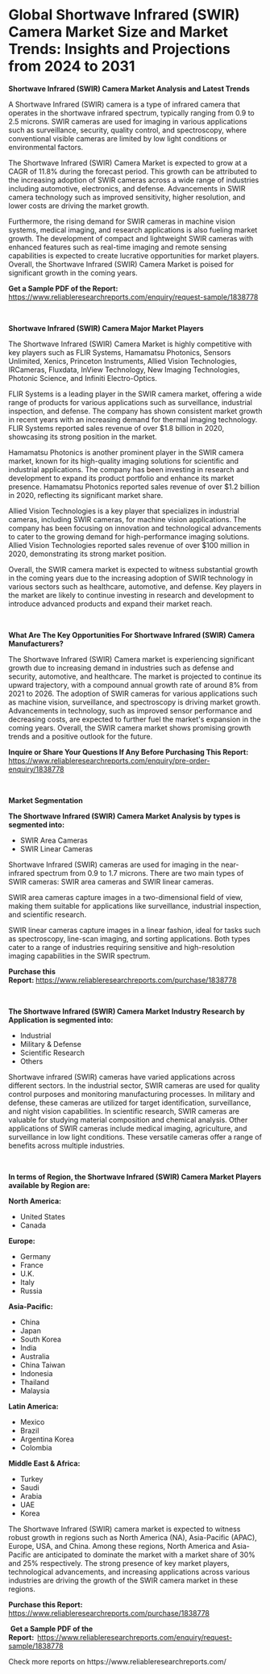 <p><h1>Global Shortwave Infrared (SWIR) Camera Market Size and Market Trends: Insights and Projections from 2024 to 2031</h1></p><p><strong>Shortwave Infrared (SWIR) Camera Market Analysis and Latest Trends</strong></p>
<p><p>A Shortwave Infrared (SWIR) camera is a type of infrared camera that operates in the shortwave infrared spectrum, typically ranging from 0.9 to 2.5 microns. SWIR cameras are used for imaging in various applications such as surveillance, security, quality control, and spectroscopy, where conventional visible cameras are limited by low light conditions or environmental factors.</p><p>The Shortwave Infrared (SWIR) Camera Market is expected to grow at a CAGR of 11.8% during the forecast period. This growth can be attributed to the increasing adoption of SWIR cameras across a wide range of industries including automotive, electronics, and defense. Advancements in SWIR camera technology such as improved sensitivity, higher resolution, and lower costs are driving the market growth.</p><p>Furthermore, the rising demand for SWIR cameras in machine vision systems, medical imaging, and research applications is also fueling market growth. The development of compact and lightweight SWIR cameras with enhanced features such as real-time imaging and remote sensing capabilities is expected to create lucrative opportunities for market players. Overall, the Shortwave Infrared (SWIR) Camera Market is poised for significant growth in the coming years.</p></p>
<p><strong>Get a Sample PDF of the Report:&nbsp;</strong> <a href="https://www.reliableresearchreports.com/enquiry/request-sample/1838778">https://www.reliableresearchreports.com/enquiry/request-sample/1838778</a></p>
<p>&nbsp;</p>
<p><strong>Shortwave Infrared (SWIR) Camera Major Market Players</strong></p>
<p><p>The Shortwave Infrared (SWIR) Camera Market is highly competitive with key players such as FLIR Systems, Hamamatsu Photonics, Sensors Unlimited, Xenics, Princeton Instruments, Allied Vision Technologies, IRCameras, Fluxdata, InView Technology, New Imaging Technologies, Photonic Science, and Infiniti Electro-Optics.</p><p>FLIR Systems is a leading player in the SWIR camera market, offering a wide range of products for various applications such as surveillance, industrial inspection, and defense. The company has shown consistent market growth in recent years with an increasing demand for thermal imaging technology. FLIR Systems reported sales revenue of over $1.8 billion in 2020, showcasing its strong position in the market.</p><p>Hamamatsu Photonics is another prominent player in the SWIR camera market, known for its high-quality imaging solutions for scientific and industrial applications. The company has been investing in research and development to expand its product portfolio and enhance its market presence. Hamamatsu Photonics reported sales revenue of over $1.2 billion in 2020, reflecting its significant market share.</p><p>Allied Vision Technologies is a key player that specializes in industrial cameras, including SWIR cameras, for machine vision applications. The company has been focusing on innovation and technological advancements to cater to the growing demand for high-performance imaging solutions. Allied Vision Technologies reported sales revenue of over $100 million in 2020, demonstrating its strong market position.</p><p>Overall, the SWIR camera market is expected to witness substantial growth in the coming years due to the increasing adoption of SWIR technology in various sectors such as healthcare, automotive, and defense. Key players in the market are likely to continue investing in research and development to introduce advanced products and expand their market reach.</p></p>
<p>&nbsp;</p>
<p><strong>What Are The Key Opportunities For Shortwave Infrared (SWIR) Camera Manufacturers?</strong></p>
<p><p>The Shortwave Infrared (SWIR) Camera market is experiencing significant growth due to increasing demand in industries such as defense and security, automotive, and healthcare. The market is projected to continue its upward trajectory, with a compound annual growth rate of around 8% from 2021 to 2026. The adoption of SWIR cameras for various applications such as machine vision, surveillance, and spectroscopy is driving market growth. Advancements in technology, such as improved sensor performance and decreasing costs, are expected to further fuel the market's expansion in the coming years. Overall, the SWIR camera market shows promising growth trends and a positive outlook for the future.</p></p>
<p><strong>Inquire or Share Your Questions If Any Before Purchasing This Report:</strong> <a href="https://www.reliableresearchreports.com/enquiry/pre-order-enquiry/1838778">https://www.reliableresearchreports.com/enquiry/pre-order-enquiry/1838778</a></p>
<p>&nbsp;</p>
<p><strong>Market Segmentation</strong></p>
<p><strong>The Shortwave Infrared (SWIR) Camera Market Analysis by types is segmented into:</strong></p>
<p><ul><li>SWIR Area Cameras</li><li>SWIR Linear Cameras</li></ul></p>
<p><p>Shortwave Infrared (SWIR) cameras are used for imaging in the near-infrared spectrum from 0.9 to 1.7 microns. There are two main types of SWIR cameras: SWIR area cameras and SWIR linear cameras. </p><p>SWIR area cameras capture images in a two-dimensional field of view, making them suitable for applications like surveillance, industrial inspection, and scientific research. </p><p>SWIR linear cameras capture images in a linear fashion, ideal for tasks such as spectroscopy, line-scan imaging, and sorting applications. Both types cater to a range of industries requiring sensitive and high-resolution imaging capabilities in the SWIR spectrum.</p></p>
<p><strong>Purchase this Report:&nbsp;</strong><a href="https://www.reliableresearchreports.com/purchase/1838778">https://www.reliableresearchreports.com/purchase/1838778</a></p>
<p>&nbsp;</p>
<p><strong>The Shortwave Infrared (SWIR) Camera Market Industry Research by Application is segmented into:</strong></p>
<p><ul><li>Industrial</li><li>Military & Defense</li><li>Scientific Research</li><li>Others</li></ul></p>
<p><p>Shortwave infrared (SWIR) cameras have varied applications across different sectors. In the industrial sector, SWIR cameras are used for quality control purposes and monitoring manufacturing processes. In military and defense, these cameras are utilized for target identification, surveillance, and night vision capabilities. In scientific research, SWIR cameras are valuable for studying material composition and chemical analysis. Other applications of SWIR cameras include medical imaging, agriculture, and surveillance in low light conditions. These versatile cameras offer a range of benefits across multiple industries.</p></p>
<p>&nbsp;</p>
<p><strong>In terms of Region, the Shortwave Infrared (SWIR) Camera Market Players available by Region are:</strong></p>
<p>
    <p> <strong> North America: </strong>
        <ul>
            <li>United States</li>
            <li>Canada</li>
        </ul>
        </p> 
    <p> <strong> Europe: </strong>
        <ul>
            <li>Germany</li>
            <li>France</li>
            <li>U.K.</li>
            <li>Italy</li>
            <li>Russia</li>
        </ul>
        </p> 
    <p> <strong> Asia-Pacific: </strong>
        <ul>
            <li>China</li>
            <li>Japan</li>
            <li>South Korea</li>
            <li>India</li>
            <li>Australia</li>
            <li>China Taiwan</li>
            <li>Indonesia</li>
            <li>Thailand</li>
            <li>Malaysia</li>
        </ul>
        </p> 
    <p> <strong> Latin America: </strong>
        <ul>
            <li>Mexico</li>
            <li>Brazil</li>
            <li>Argentina Korea</li>
            <li>Colombia</li>
        </ul>
        </p> 
    <p> <strong> Middle East & Africa: </strong>
        <ul>
            <li>Turkey</li>
            <li>Saudi</li>
            <li>Arabia</li>
            <li>UAE</li>
            <li>Korea</li>
        </ul>
    </p>
    </p>
<p><p>The Shortwave Infrared (SWIR) camera market is expected to witness robust growth in regions such as North America (NA), Asia-Pacific (APAC), Europe, USA, and China. Among these regions, North America and Asia-Pacific are anticipated to dominate the market with a market share of 30% and 25% respectively. The strong presence of key market players, technological advancements, and increasing applications across various industries are driving the growth of the SWIR camera market in these regions.</p></p>
<p><strong>Purchase this Report: </strong><a href="https://www.reliableresearchreports.com/purchase/1838778">https://www.reliableresearchreports.com/purchase/1838778</a></p>
<p>&nbsp;<strong>Get a Sample PDF of the Report:&nbsp;&nbsp;</strong><a href="https://www.reliableresearchreports.com/enquiry/request-sample/1838778">https://www.reliableresearchreports.com/enquiry/request-sample/1838778</a></p>
<p><strong></strong></p>
<p>Check more reports on https://www.reliableresearchreports.com/</p>